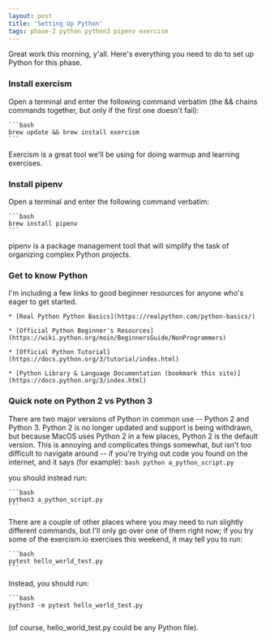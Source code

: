 ```yaml
---
layout: post
title: 'Setting Up Python'
tags: phase-2 python python3 pipenv exercism
---
```


Great work this morning, y'all. Here's everything you need to do to set up Python for this phase.

### Install exercism
Open a terminal and enter the following command verbatim (the && chains commands together, but only if the first one doesn't fail):
	
	```bash
	brew update && brew install exercism
	```

Exercism is a great tool we'll be using for doing warmup and learning exercises.

### Install pipenv
Open a terminal and enter the following command verbatim:
	
	```bash
	brew install pipenv
	```

pipenv is a package management tool that will simplify the task of organizing complex Python projects.

### Get to know Python
I'm including a few links to good beginner resources for anyone who's eager to get started.
	
	* [Real Python Python Basics](https://realpython.com/python-basics/)
	
	* [Official Python Beginner's Resources](https://wiki.python.org/moin/BeginnersGuide/NonProgrammers)
	
	* [Official Python Tutorial](https://docs.python.org/3/tutorial/index.html)
	
	* [Python Library & Language Documentation (bookmark this site)](https://docs.python.org/3/index.html)


### Quick note on Python 2 vs Python 3
There are two major versions of Python in common use -- Python 2 and Python 3. Python 2 is no longer updated and support is being withdrawn, but because MacOS uses Python 2 in a few places, Python 2 is the default version. This is annoying and complicates things somewhat, but isn't too difficult to navigate around -- if you're trying out code you found on the internet, and it says (for example):
	```bash
	python a_python_script.py
	```

you should instead run:

	```bash
	python3 a_python_script.py
	```

There are a couple of other places where you may need to run slightly different commands, but I'll only go over one of them right now; if you try some of the exercism.io exercises this weekend,
it may tell you to run:

	```bash
	pytest hello_world_test.py
	```

Instead, you should run:

	```bash
	python3 -m pytest hello_world_test.py
	```

(of course, hello_world_test.py could be any Python file).
